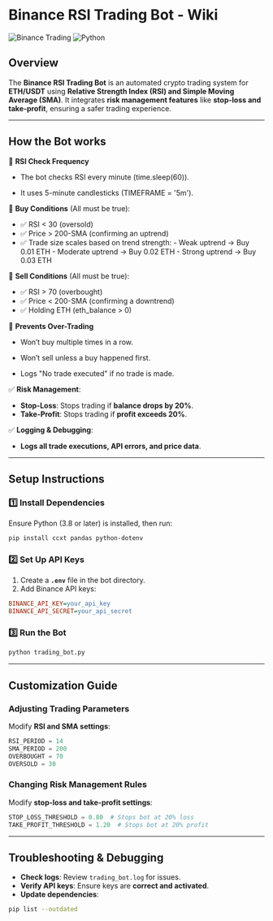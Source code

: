 # Binance RSI Trading Bot - Wiki

![Binance Trading](https://img.shields.io/badge/Binance-Trading-yellow.svg) ![Python](https://img.shields.io/badge/Python-3.8+-blue.svg)

## Overview
The **Binance RSI Trading Bot** is an automated crypto trading system for **ETH/USDT** using **Relative Strength Index (RSI) and Simple Moving Average (SMA)**. It integrates **risk management features** like **stop-loss and take-profit**, ensuring a safer trading experience.

---
## How the Bot works

🔹 **RSI Check Frequency**

- The bot checks RSI every minute (time.sleep(60)).

- It uses 5-minute candlesticks (TIMEFRAME = '5m').

🔵 **Buy Conditions** (All must be true):

- ✅ RSI < 30 (oversold)
- ✅ Price > 200-SMA (confirming an uptrend)
- ✅ Trade size scales based on trend strength:
      - Weak uptrend → Buy 0.01 ETH
      - Moderate uptrend → Buy 0.02 ETH
      - Strong uptrend → Buy 0.03 ETH

🔴 **Sell Conditions** (All must be true):

- ✅ RSI > 70 (overbought)
- ✅ Price < 200-SMA (confirming a downtrend)
- ✅ Holding ETH (eth_balance > 0)

🔹 **Prevents Over-Trading**

- Won’t buy multiple times in a row.

- Won’t sell unless a buy happened first.

- Logs "No trade executed" if no trade is made.


✅ **Risk Management**:
   - **Stop-Loss**: Stops trading if **balance drops by 20%**.
   - **Take-Profit**: Stops trading if **profit exceeds 20%**.

✅ **Logging & Debugging**:
   - **Logs all trade executions, API errors, and price data**.

---
## Setup Instructions
### 1️⃣ Install Dependencies
Ensure Python (3.8 or later) is installed, then run:
```bash
pip install ccxt pandas python-dotenv
```

### 2️⃣ Set Up API Keys
1. Create a **`.env`** file in the bot directory.
2. Add Binance API keys:
```ini
BINANCE_API_KEY=your_api_key
BINANCE_API_SECRET=your_api_secret
```

### 3️⃣ Run the Bot
```bash
python trading_bot.py
```

---
## Customization Guide
### Adjusting Trading Parameters
Modify **RSI and SMA settings**:
```python
RSI_PERIOD = 14
SMA_PERIOD = 200
OVERBOUGHT = 70
OVERSOLD = 30
```

### Changing Risk Management Rules
Modify **stop-loss and take-profit settings**:
```python
STOP_LOSS_THRESHOLD = 0.80  # Stops bot at 20% loss
TAKE_PROFIT_THRESHOLD = 1.20  # Stops bot at 20% profit
```

---
## Troubleshooting & Debugging
- **Check logs**: Review `trading_bot.log` for issues.
- **Verify API keys**: Ensure keys are **correct and activated**.
- **Update dependencies**:
```bash
pip list --outdated
```


